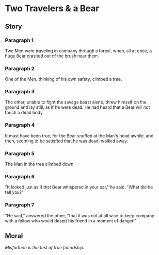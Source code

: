 
# Two Travelers & a Bear

## Story


### Paragraph 1

Two Men were traveling in company through a forest, when, all at once, a huge Bear crashed out of the brush near them.



### Paragraph 2

One of the Men, thinking of his own safety, climbed a tree.



### Paragraph 3

The other, unable to fight the savage beast alone, threw himself on the ground and lay still, as if he were dead. He had heard that a Bear will not touch a dead body.



### Paragraph 4

It must have been true, for the Bear snuffed at the Man's head awhile, and then, seeming to be satisfied that he was dead, walked away.



### Paragraph 5

The Man in the tree climbed down.



### Paragraph 6

"It looked just as if that Bear whispered in your ear," he said. "What did he tell you?"



### Paragraph 7

"He said," answered the other, "that it was not at all wise to keep company with a fellow who would desert his friend in a moment of danger."



## Moral

_Misfortune is the test of true friendship._

